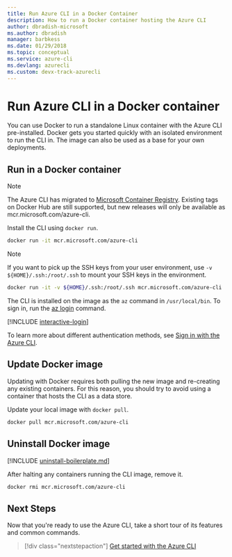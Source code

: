 ```yaml
---
title: Run Azure CLI in a Docker Container
description: How to run a Docker container hosting the Azure CLI 
author: dbradish-microsoft
ms.author: dbradish
manager: barbkess
ms.date: 01/29/2018
ms.topic: conceptual
ms.service: azure-cli
ms.devlang: azurecli
ms.custom: devx-track-azurecli
---
```


# Run Azure CLI in a Docker container

You can use Docker to run a standalone Linux container with the Azure CLI pre-installed. Docker gets you started quickly
with an isolated environment to run the CLI in. The image can also be used as a base for your own deployments.

## Run in a Docker container

> [!NOTE]
> The Azure CLI has migrated to [Microsoft Container Registry](https://azure.microsoft.com/services/container-registry). 
> Existing tags on Docker Hub are still supported, but new releases will only be available as mcr.microsoft.com/azure-cli.

Install the CLI using `docker run`.

   ```bash
   docker run -it mcr.microsoft.com/azure-cli
   ```

> [!NOTE]
> If you want to pick up the SSH keys from your user environment,
> use `-v ${HOME}/.ssh:/root/.ssh` to mount your SSH keys in the environment.
>
> ```bash
> docker run -it -v ${HOME}/.ssh:/root/.ssh mcr.microsoft.com/azure-cli
> ```

The CLI is installed on the image as the `az` command in `/usr/local/bin`. To sign in, run the [az login](../latest/docs-ref-autogen/reference-index.yml#az_login) command.

[!INCLUDE [interactive-login](includes/interactive-login.md)]

To learn more about different authentication methods, see [Sign in with the Azure CLI](authenticate-azure-cli.md).

## Update Docker image

Updating with Docker requires both pulling the new image and re-creating any existing containers. For this reason, you should
try to avoid using a container that hosts the CLI as a data store.

Update your local image with `docker pull`.

```bash
docker pull mcr.microsoft.com/azure-cli
```

## Uninstall Docker image

[!INCLUDE [uninstall-boilerplate.md](includes/uninstall-boilerplate.md)]

After halting any containers running the CLI image, remove it.

```bash
docker rmi mcr.microsoft.com/azure-cli
```

## Next Steps

Now that you're ready to use the Azure CLI, take a short tour of its features and common commands.

> [!div class="nextstepaction"]
> [Get started with the Azure CLI](get-started-with-azure-cli.md)